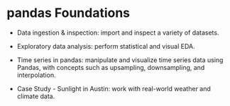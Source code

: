 # pandas Foundations

- Data ingestion & inspection: import and inspect a variety of datasets.

- Exploratory data analysis: perform statistical and visual EDA.

- Time series in pandas: manipulate and visualize time series data using Pandas, with concepts such as upsampling, downsampling, and interpolation.

- Case Study - Sunlight in Austin: work with real-world weather and climate data.
